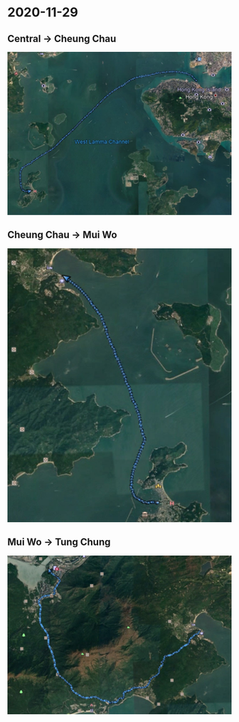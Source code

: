 # 2020-11-29

## Central -> Cheung Chau
![alt text](https://github.com/hyfung/GPS_Logs/blob/master/2020-11-29/01.jpg "")

## Cheung Chau -> Mui Wo
![alt text](https://github.com/hyfung/GPS_Logs/blob/master/2020-11-29/02.jpg "")

## Mui Wo -> Tung Chung
![alt text](https://github.com/hyfung/GPS_Logs/blob/master/2020-11-29/03.jpg "")
